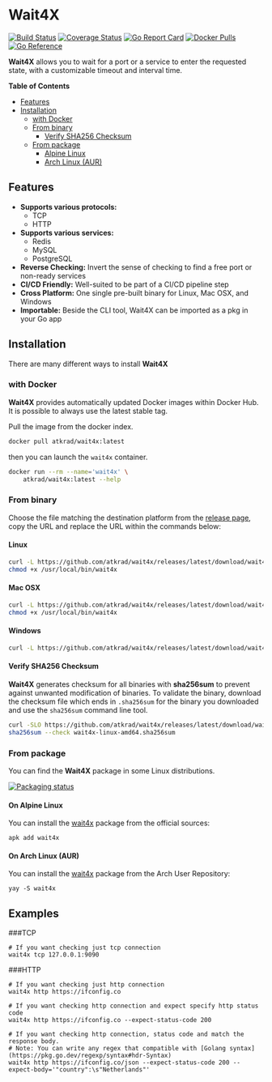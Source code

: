 # Wait4X 
[![Build Status](https://cloud.drone.io/api/badges/atkrad/wait4x/status.svg)](https://cloud.drone.io/atkrad/wait4x) [![Coverage Status](https://coveralls.io/repos/github/atkrad/wait4x/badge.svg?branch=master)](https://coveralls.io/github/atkrad/wait4x?branch=master) [![Go Report Card](https://goreportcard.com/badge/github.com/atkrad/wait4x)](https://goreportcard.com/report/github.com/atkrad/wait4x) [![Docker Pulls](https://img.shields.io/docker/pulls/atkrad/wait4x)](https://hub.docker.com/r/atkrad/wait4x) [![Go Reference](https://pkg.go.dev/badge/github.com/atkrad/wait4x.svg)](https://pkg.go.dev/github.com/atkrad/wait4x)

**Wait4X** allows you to wait for a port or a service to enter the requested state, with a customizable timeout and interval time.

**Table of Contents**
- [Features](#features)
- [Installation](#installation)
    - [with Docker](#with-docker)
    - [From binary](#from-binary)
        - [Verify SHA256 Checksum](#verify-sha256-checksum)
    - [From package](#from-package)
        - [Alpine Linux](#on-alpine-linux)
        - [Arch Linux (AUR)](#on-arch-linux-aur)

## Features
- **Supports various protocols:**
  - TCP
  - HTTP
- **Supports various services:**
  - Redis
  - MySQL
  - PostgreSQL
- **Reverse Checking:** Invert the sense of checking to find a free port or non-ready services
- **CI/CD Friendly:** Well-suited to be part of a CI/CD pipeline step
- **Cross Platform:** One single pre-built binary for Linux, Mac OSX, and Windows
- **Importable:** Beside the CLI tool, Wait4X can be imported as a pkg in your Go app

## Installation
There are many different ways to install **Wait4X**

### with Docker
**Wait4X** provides automatically updated Docker images within Docker Hub. It is possible to always use the latest stable tag.

Pull the image from the docker index.
```bash
docker pull atkrad/wait4x:latest
```

then you can launch the `wait4x` container.
```bash
docker run --rm --name='wait4x' \
    atkrad/wait4x:latest --help
```

### From binary
Choose the file matching the destination platform from the [release page](https://github.com/atkrad/wait4x/releases), copy the URL and replace the URL within the commands below:

#### Linux
```bash
curl -L https://github.com/atkrad/wait4x/releases/latest/download/wait4x-linux-amd64 -o /usr/local/bin/wait4x
chmod +x /usr/local/bin/wait4x
```

#### Mac OSX
```bash
curl -L https://github.com/atkrad/wait4x/releases/latest/download/wait4x-darwin-amd64 -o /usr/local/bin/wait4x
chmod +x /usr/local/bin/wait4x
```

#### Windows
```bash
curl -L https://github.com/atkrad/wait4x/releases/latest/download/wait4x-windows-amd64 -o wait4x.exe
```

#### Verify SHA256 Checksum
**Wait4X** generates checksum for all binaries with **sha256sum** to prevent against unwanted modification of binaries. To validate the binary, download the checksum file which ends in `.sha256sum` for the binary you downloaded and use the `sha256sum` command line tool.
```bash
curl -SLO https://github.com/atkrad/wait4x/releases/latest/download/wait4x-linux-amd64.sha256sum
sha256sum --check wait4x-linux-amd64.sha256sum
```

### From package
You can find the **Wait4X** package in some Linux distributions.

[![Packaging status](https://repology.org/badge/vertical-allrepos/wait4x.svg)](https://repology.org/project/wait4x/versions)

#### On Alpine Linux
You can install the [wait4x](https://pkgs.alpinelinux.org/packages?name=wait4x) package from the official sources:
```shell
apk add wait4x
```

#### On Arch Linux (AUR)
You can install the [wait4x](https://aur.archlinux.org/packages/wait4x/) package from the Arch User Repository:
```shell
yay -S wait4x
```

## Examples

###TCP
```shell
# If you want checking just tcp connection
wait4x tcp 127.0.0.1:9090
```

###HTTP
```shell
# If you want checking just http connection
wait4x http https://ifconfig.co

# If you want checking http connection and expect specify http status code
wait4x http https://ifconfig.co --expect-status-code 200

# If you want checking http connection, status code and match the response body.
# Note: You can write any regex that compatible with [Golang syntax](https://pkg.go.dev/regexp/syntax#hdr-Syntax)
wait4x http https://ifconfig.co/json --expect-status-code 200 --expect-body='"country":\s"Netherlands"'
```